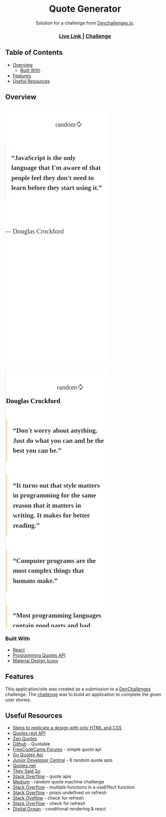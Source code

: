<h1 align="center">Quote Generator</h1>

<div align="center">
   Solution for a challenge from  <a href="http://devchallenges.io" target="_blank">Devchallenges.io</a>.
</div>

<div align="center">
  <h3>
    <a href="https://jdegand.github.io/random-quote-generator">
      Live Link
    </a>
    <span> | </span>
    <a href="https://devchallenges.io/challenges/8Y3J4ucAMQpSnYTwwWW8">
      Challenge
    </a>
  </h3>
</div>

## Table of Contents

- [Overview](#overview)
  - [Built With](#built-with)
- [Features](#features)
- [Useful Resources](#useful-resources)

## Overview

![](quote-generator-mobile-1.png)

![](quote-generator-mobile-2.png)

### Built With

- [React](https://reactjs.org/)
- [Programming Quotes API](http://programming-quotes-api.herokuapp.com/index.html)
- [Material Design Icons](https://materialdesignicons.com/)

## Features

This application/site was created as a submission to a [DevChallenges](https://devchallenges.io/challenges) challenge. The [challenge](https://devchallenges.io/challenges/8Y3J4ucAMQpSnYTwwWW8) was to build an application to complete the given user stories.

## Useful Resources

- [Steps to replicate a design with only HTML and CSS](https://devchallenges-blogs.web.app/how-to-replicate-design/)
- [Quotes.rest API](https://quotes.rest/)
- [Zen Quotes](https://zenquotes.io/)
- [Github](https://github.com/lukePeavey/quotable) - Quotable
- [FreeCodeCamp Forums](https://forum.freecodecamp.org/t/free-api-inspirational-quotes-json-with-code-examples/311373/13) - simple quote api
- [Go Quotes Api](https://goquotes.docs.apiary.io/#reference/get-random-quote(s)/apiv1random/get-random-quote(s))
- [Junior Developer Central](https://www.juniordevelopercentral.com/6-random-quote-apis/) - 6 random quote apis
- [Quotes.net](https://www.quotes.net/quotes_api.php)
- [They Said So](https://theysaidso.com/api/)
- [Stack Overflow](https://stackoverflow.com/questions/14110288/a-good-api-for-famous-quotes) - quote apis
- [Medium](https://davidpnowak.medium.com/random-quote-machine-generator-challenge-9d0b732c6af4) - random quote machine challenge
- [Stack Overflow](https://stackoverflow.com/questions/64451451/call-function-in-useeffect-only-after-previous-are-finished) - multiple functions in a useEffect function
- [Stack Overflow](https://stackoverflow.com/questions/66713351/react-js-props-turns-undefined-after-refresh) - props undefined on refresh
- [Stack Oveflow](https://stackoverflow.com/questions/5004978/check-if-page-gets-reloaded-or-refreshed-in-javascript) - check for refresh
- [Stack Overflow](https://stackoverflow.com/questions/70784027/how-to-get-check-if-a-page-gets-reloaded-with-js) - check for refresh
- [Digital Ocean](https://www.digitalocean.com/community/tutorials/7-ways-to-implement-conditional-rendering-in-react-applications#5-using-logical-short-circuit-evaluation) - conditional rendering & react